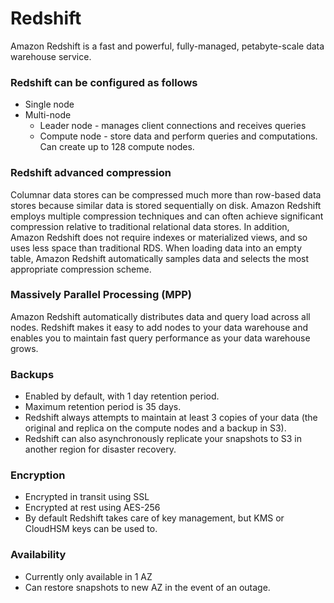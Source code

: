# Redshift

Amazon Redshift is a fast and powerful, fully-managed, petabyte-scale data warehouse service.

### Redshift can be configured as follows

* Single node
* Multi-node
  * Leader node - manages client connections and receives queries
  * Compute node - store data and perform queries and computations. Can create up to 128 compute nodes.

### Redshift advanced compression

Columnar data stores can be compressed much more than row-based data stores because similar data is stored sequentially on disk. Amazon Redshift employs multiple compression techniques and can often achieve significant compression relative to traditional relational data stores. In addition, Amazon Redshift does not require indexes or materialized views, and so uses less space than traditional RDS. When loading data into an empty table, Amazon Redshift automatically samples data and selects the most appropriate compression scheme.

### Massively Parallel Processing \(MPP\)

Amazon Redshift automatically distributes data and query load across all nodes. Redshift makes it easy to add nodes to your data warehouse and enables you to maintain fast query performance as your data warehouse grows.

### Backups

* Enabled by default, with 1 day retention period.
* Maximum retention period is 35 days.
* Redshift always attempts to maintain at least 3 copies of your data \(the original and replica on the compute nodes and a backup in S3\).
* Redshift can also asynchronously replicate your snapshots to S3 in another region for disaster recovery.

### Encryption

* Encrypted in transit using SSL
* Encrypted at rest using AES-256
* By default Redshift takes care of key management, but KMS or CloudHSM keys can be used to.

### Availability

* Currently only available in 1 AZ
* Can restore snapshots to new AZ in the event of an outage.

 

